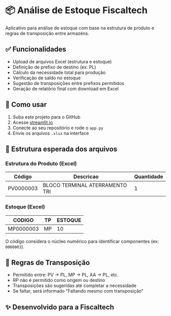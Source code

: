 # 📦 Análise de Estoque Fiscaltech

Aplicativo para análise de estoque com base na estrutura de produto e regras de transposição entre armazéns.

## ✅ Funcionalidades

- Upload de arquivos Excel (estrutura e estoque)
- Definição de prefixo de destino (ex: PL)
- Cálculo da necessidade total para produção
- Verificação de saldo no estoque
- Sugestão de transposições entre prefixos permitidos
- Geração de relatório final com download em Excel

## 📂 Como usar

1. Suba este projeto para o GitHub
2. Acesse [streamlit.io](https://streamlit.io/cloud)
3. Conecte ao seu repositório e rode o `app.py`
4. Envie os arquivos `.xlsx` na interface

## 📁 Estrutura esperada dos arquivos

### Estrutura do Produto (Excel)
| Código     | Descricao                        | Quantidade |
|------------|----------------------------------|------------|
| PV0000003  | BLOCO TERMINAL ATERRAMENTO TRI   | 1          |

### Estoque (Excel)
| CODIGO     | TP | ESTOQUE |
|------------|----|---------|
| MP0000003  | MP | 10      |

O código considera o núcleo numérico para identificar componentes (ex: `0000003`).

## 📌 Regras de Transposição

- Permitido entre: PV → PL, MP → PL, AA → PL, etc.
- RP não é permitido como origem ou destino
- Transposições são sugeridas até completar a necessidade
- Se faltar, será informado “Faltando mesmo com transposição”

## ✨ Desenvolvido para a Fiscaltech
